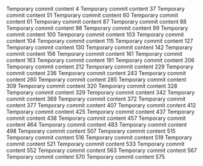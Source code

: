 Temporary commit content 4
Temporary commit content 37
Temporary commit content 51
Temporary commit content 60
Temporary commit content 61
Temporary commit content 87
Temporary commit content 88
Temporary commit content 98
Temporary commit content 99
Temporary commit content 100
Temporary commit content 103
Temporary commit content 104
Temporary commit content 115
Temporary commit content 127
Temporary commit content 130
Temporary commit content 142
Temporary commit content 156
Temporary commit content 161
Temporary commit content 163
Temporary commit content 191
Temporary commit content 206
Temporary commit content 212
Temporary commit content 229
Temporary commit content 236
Temporary commit content 243
Temporary commit content 260
Temporary commit content 285
Temporary commit content 309
Temporary commit content 320
Temporary commit content 328
Temporary commit content 329
Temporary commit content 342
Temporary commit content 369
Temporary commit content 372
Temporary commit content 377
Temporary commit content 407
Temporary commit content 412
Temporary commit content 425
Temporary commit content 437
Temporary commit content 438
Temporary commit content 457
Temporary commit content 464
Temporary commit content 483
Temporary commit content 498
Temporary commit content 507
Temporary commit content 515
Temporary commit content 516
Temporary commit content 519
Temporary commit content 521
Temporary commit content 533
Temporary commit content 552
Temporary commit content 563
Temporary commit content 567
Temporary commit content 570
Temporary commit content 575
